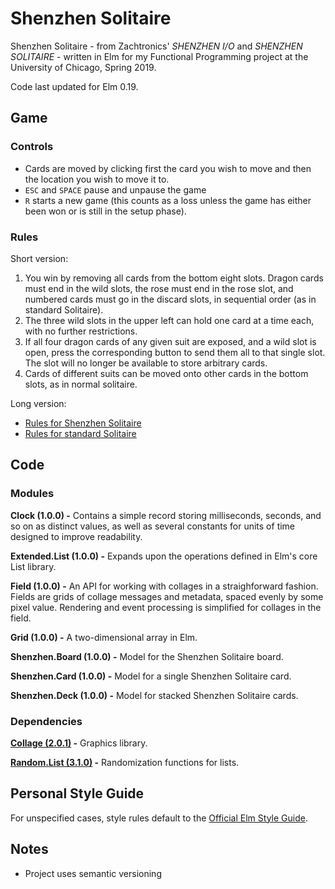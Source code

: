 # Shenzhen Solitaire

Shenzhen Solitaire - from Zachtronics' _SHENZHEN I/O_ and _SHENZHEN SOLITAIRE_ - written in Elm for my Functional Programming
project at the University of Chicago, Spring 2019.

Code last updated for Elm 0.19.


## Game

### Controls

- Cards are moved by clicking first the card you wish to move and then the location you wish to move it to.
- `ESC` and `SPACE` pause and unpause the game
- `R` starts a new game (this counts as a loss unless the game has either been won or is still in the setup phase).

### Rules

Short version:
1. You win by removing all cards from the bottom eight slots.  Dragon cards must end in the wild slots, the rose must end in
the rose slot, and numbered cards must go in the discard slots, in sequential order (as in standard Solitaire).
2. The three wild slots in the upper left can hold one card at a time each, with no further restrictions.
3. If all four dragon cards of any given suit are exposed, and a wild slot is open, press the corresponding button to send them
all to that single slot. The slot will no longer be available to store arbitrary cards.
4. Cards of different suits can be moved onto other cards in the bottom slots, as in normal solitaire.

Long version:
- [Rules for Shenzhen Solitaire](https://shenzhen-io.fandom.com/wiki/Shenzhen_Solitaire)
- [Rules for standard Solitaire](https://bicyclecards.com/how-to-play/solitaire/)


## Code

### Modules

**Clock (1.0.0) -** Contains a simple record storing milliseconds, seconds, and so on as distinct values, as well as several
constants for units of time designed to improve readability.

**Extended.List (1.0.0) -** Expands upon the operations defined in Elm's core List library.

**Field (1.0.0) -** An API for working with collages in a straighforward fashion. Fields are grids of collage messages and
metadata, spaced evenly by some pixel value. Rendering and event processing is simplified for collages in the field.

**Grid (1.0.0) -** A two-dimensional array in Elm.

**Shenzhen.Board (1.0.0) -** Model for the Shenzhen Solitaire board.

**Shenzhen.Card (1.0.0) -** Model for a single Shenzhen Solitaire card.

**Shenzhen.Deck (1.0.0) -** Model for stacked Shenzhen Solitaire cards.

### Dependencies

**[Collage (2.0.1)](https://package.elm-lang.org/packages/timjs/elm-collage/latest/Collage) -** Graphics library.

**[Random.List (3.1.0)](https://package.elm-lang.org/packages/elm-community/random-extra/latest/) -** Randomization functions
for lists.


## Personal Style Guide

For unspecified cases, style rules default to the [Official Elm Style Guide](https://elm-lang.org/docs/style-guide).


## Notes

- Project uses semantic versioning
